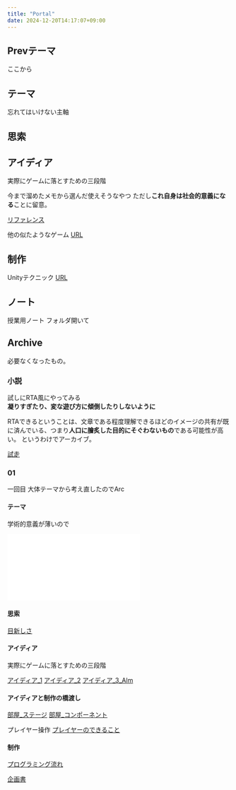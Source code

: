 ```yaml
---
title: "Portal"
date: 2024-12-20T14:17:07+09:00
---
```

## Prevテーマ
ここから


## テーマ
忘れてはいけない主軸

## 思索


## アイディア
実際にゲームに落とすための三段階

今まで溜めたメモから選んだ使えそうなやつ
ただし**これ自身は社会的意義になる**ことに留意。

[リファレンス](リファレンス.md)


他の似たようなゲーム
[URL](URL.md)

## 制作
Unityテクニック
[URL](Unity/URL.md)

## ノート
授業用ノート
フォルダ開いて

## Archive
必要なくなったもの。
### 小説
試しにRTA風にやってみる  
**凝りすぎたり、変な遊び方に傾倒したりしないように**

RTAできるということは、文章である程度理解できるほどのイメージの共有が既に済んでいる、つまり**人口に膾炙した目的にそぐわないもの**である可能性が高い。
というわけでアーカイブ。

[試走](Archive/01/試走.md)

### 01
一回目
大体テーマから考え直したのでArc

#### テーマ
学術的意義が薄いので

![テーマ](Archive/01/テーマ.md)

#### 思索
[目新しさ](Archive/01/目新しさ.md)

#### アイディア
実際にゲームに落とすための三段階

[アイディア_1](Archive/01/アイディア_1.md)
[アイディア_2](Archive/01/アイディア_2.md)
[アイディア_3_Alm](Archive/01/アイディア_3_Alm.md)

#### アイディアと制作の橋渡し

[部屋_ステージ](Archive/01/部屋_ステージ.md)
[部屋_コンポーネント](Archive/01/部屋_コンポーネント.md)

プレイヤー操作
[プレイヤーのできること](Archive/01/プレイヤーのできること.md)

#### 制作

[プログラミング流れ](Archive/01/プログラミング流れ.md)

[企画書](Archive/01/企画書.md)
